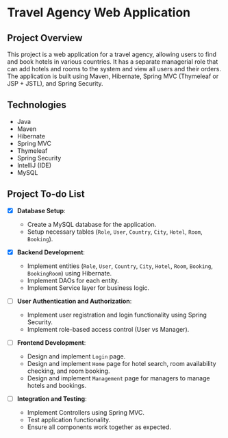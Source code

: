 # Travel Agency Web Application

## Project Overview
This project is a web application for a travel agency, allowing users to find and book hotels in various countries. It has a separate managerial role that can add hotels and rooms to the system and view all users and their orders. The application is built using Maven, Hibernate, Spring MVC (Thymeleaf or JSP + JSTL), and Spring Security.
## Technologies
- Java
- Maven
- Hibernate
- Spring MVC 
- Thymeleaf
- Spring Security
- IntelliJ (IDE)
- MySQL

## Project To-do List

- [x] **Database Setup**:
    - Create a MySQL database for the application.
    - Setup necessary tables (`Role`, `User`, `Country`, `City`, `Hotel`, `Room`, `Booking`).

- [x] **Backend Development**:
    - Implement entities (`Role`, `User`, `Country`, `City`, `Hotel`, `Room`, `Booking`, `BookingRoom`) using Hibernate.
    - Implement DAOs for each entity.
    - Implement Service layer for business logic.

- [ ] **User Authentication and Authorization**:
    - Implement user registration and login functionality using Spring Security.
    - Implement role-based access control (User vs Manager).

- [ ] **Frontend Development**:
    - Design and implement `Login` page.
    - Design and implement `Home` page for hotel search, room availability checking, and room booking.
    - Design and implement `Management` page for managers to manage hotels and bookings.

- [ ] **Integration and Testing**:
    - Implement Controllers using Spring MVC.
    - Test application functionality.
    - Ensure all components work together as expected.
